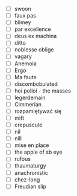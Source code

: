 - [ ] swoon
- [ ] faux pas
- [ ] blimey
- [ ] par excellence
- [ ] deus ex machina
- [ ] ditto
- [ ] noblesse oblige
- [ ] vagary
- [ ] Anemoia
- [ ] Ergo
- [ ] Ma faute
- [ ] discombobulated
- [ ] hoi polloi - the masses
- [ ] legerdemain
- [ ] Cimmerian
- [ ] rozpamiętywać się
- [ ] mift
- [ ] crepuscule
- [ ] nil
- [ ] nill
- [ ] mise en place
- [ ] the apple of sb eye
- [ ] rufous
- [ ] thaumaturgy 
- [ ] anachronistic
- [ ] chez-long
- [ ] Freudian slip